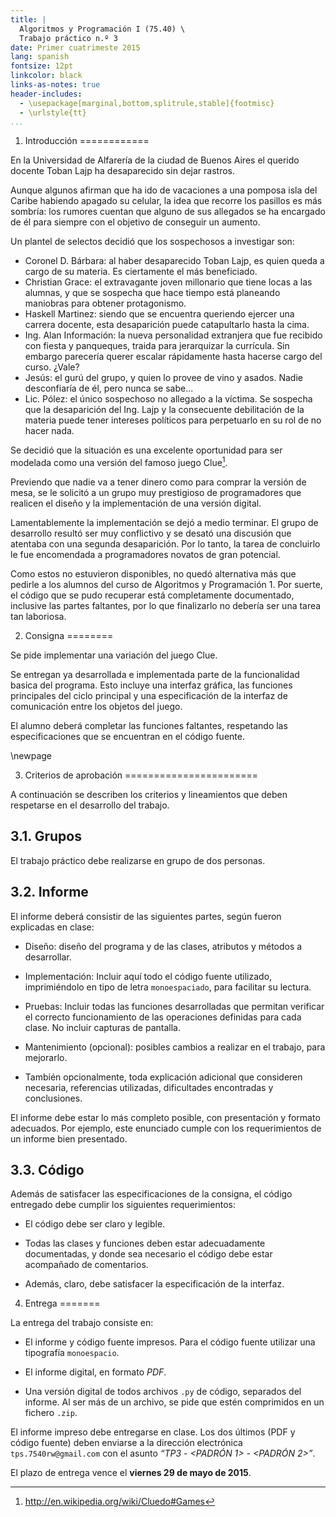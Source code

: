```yaml
---
title: |
  Algoritmos y Programación I (75.40) \
  Trabajo práctico n.º 3
date: Primer cuatrimeste 2015
lang: spanish
fontsize: 12pt
linkcolor: black
links-as-notes: true
header-includes:
  - \usepackage[marginal,bottom,splitrule,stable]{footmisc}
  - \urlstyle{tt}
...
```


1. Introducción
============

En la Universidad de Alfarería de la ciudad de Buenos Aires el querido docente
 Toban Lajp ha desaparecido sin dejar rastros.
 
 Aunque algunos afirman que ha ido de vacaciones a una pomposa isla del Caribe 
 habiendo apagado su celular, la idea que recorre los pasillos es 
 más sombría: los rumores cuentan que alguno de sus allegados se ha encargado de él 
 para siempre con el objetivo de conseguir un aumento.
 
Un plantel de selectos decidió que los sospechosos a investigar son:

   - Coronel D. Bárbara: al haber desaparecido Toban Lajp, es quien queda a cargo
   de su materia. Es ciertamente el más beneficiado.
   - Christian Grace: el extravagante joven millonario que tiene locas a las
   alumnas, y que se sospecha que hace tiempo está planeando maniobras para obtener 
   protagonismo.
   - Haskell Martinez: siendo que se encuentra queriendo ejercer una carrera
   docente, esta desaparición puede catapultarlo hasta la cima.
   - Ing. Alan Información: la nueva personalidad extranjera que fue recibido con
   fiesta y panqueques, traida para jerarquizar la currícula. Sin embargo parecería 
   querer escalar rápidamente hasta hacerse cargo del curso. ¿Vale?
   - Jesús: el gurú del grupo, y quien lo provee de vino y asados. Nadie
   desconfiaría de él, pero nunca se sabe...
   - Lic. Pólez: el único sospechoso no allegado a la víctima. Se sospecha que la 
   desaparición del Ing. Lajp y la consecuente debilitación de la materia puede 
   tener intereses políticos para perpetuarlo en su rol de no hacer nada.
   
Se decidió que la situación es una excelente oportunidad para ser modelada como
una versión del famoso juego Clue[^1].

Previendo que nadie va a tener dinero como para comprar la versión de mesa, 
se le solicitó a un grupo muy prestigioso de programadores que realicen el diseño y 
la implementación de una versión digital. 

Lamentablemente la implementación se dejó a medio terminar. El grupo de desarrollo
resultó ser muy conflictivo y se desató una discusión que atentaba con una 
segunda desaparición. Por lo tanto, la tarea de concluirlo le fue encomendada a 
programadores novatos de gran potencial.

Como estos no estuvieron disponibles, no quedó alternativa más que pedirle a 
los alumnos del curso de Algoritmos y Programación 1. Por suerte, el código que se pudo 
recuperar está completamente documentado, inclusive las partes faltantes, por lo que 
finalizarlo no debería ser una tarea tan laboriosa.

 [^1]: http://en.wikipedia.org/wiki/Cluedo#Games



2. Consigna
========

Se pide implementar una variación del juego Clue.

Se entregan ya desarrollada e implementada parte de la funcionalidad
basica del programa. Esto incluye una interfaz gráfica, las funciones principales 
del ciclo principal y una especificación de la interfaz de comunicación
entre los objetos del juego.

El alumno deberá completar las funciones faltantes, respetando las especificaciones 
que se encuentran en el código fuente.

\newpage

3. Criterios de aprobación
=======================

A continuación se describen los criterios y lineamientos que deben respetarse
en el desarrollo del trabajo.

3.1. Grupos
-------

El trabajo práctico debe realizarse en grupo de dos personas.


3.2. Informe
-------

El informe deberá consistir de las siguientes partes, según fueron explicadas en clase:

- Diseño: diseño del programa y de las clases, atributos y métodos a desarrollar.

- Implementación: Incluir aquí todo el código fuente utilizado, imprimiéndolo en tipo 
de letra `monoespaciado`, para facilitar su lectura.

- Pruebas: Incluir todas las funciones desarrolladas que permitan verificar el 
correcto funcionamiento de las operaciones definidas para cada clase. No incluir 
capturas de pantalla.

- Mantenimiento (opcional): posibles cambios a realizar en el trabajo, para mejorarlo.

- También opcionalmente, toda explicación adicional que consideren necesaria, 
referencias utilizadas, dificultades encontradas y conclusiones.

El informe debe estar lo más completo posible, con presentación y formato
adecuados. Por ejemplo, este enunciado cumple con los requerimientos de un
informe bien presentado.

3.3. Código
------

Además de satisfacer las especificaciones de la consigna, el código entregado
debe cumplir los siguientes requerimientos:

  - El código debe ser claro y legible.

  - Todas las clases y funciones deben estar adecuadamente documentadas, y 
  donde sea necesario el código debe estar acompañado de comentarios.
  
  - Además, claro, debe satisfacer la especificación de la interfaz.


4. Entrega
=======

La entrega del trabajo consiste en:


  - El informe y código fuente impresos. Para el código fuente utilizar una
    tipografía `monoespacio`.

  - El informe digital, en formato _PDF_.

  - Una versión digital de todos archivos `.py` de código, separados del
    informe. Al ser más de un archivo, se pide que estén comprimidos en un fichero
    `.zip`.

El informe impreso debe entregarse en clase. Los dos últimos (PDF y código
fuente) deben enviarse a la dirección electrónica `tps.7540rw@gmail.com` con el
asunto _“TP3 - \<PADRÓN 1\> - \<PADRÓN 2\>”_.

El plazo de entrega vence el **viernes 29 de mayo de 2015**.